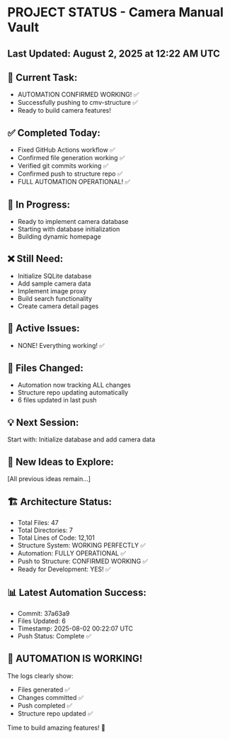# PROJECT STATUS - Camera Manual Vault

## Last Updated: August 2, 2025 at 12:22 AM UTC

## 🎯 Current Task:
- AUTOMATION CONFIRMED WORKING! ✅
- Successfully pushing to cmv-structure ✅
- Ready to build camera features!

## ✅ Completed Today:
- Fixed GitHub Actions workflow ✅
- Confirmed file generation working ✅
- Verified git commits working ✅
- Confirmed push to structure repo ✅
- FULL AUTOMATION OPERATIONAL! ✅

## 🔄 In Progress:
- Ready to implement camera database
- Starting with database initialization
- Building dynamic homepage

## ❌ Still Need:
- Initialize SQLite database
- Add sample camera data
- Implement image proxy
- Build search functionality
- Create camera detail pages

## 🐛 Active Issues:
- NONE! Everything working! ✅

## 📁 Files Changed:
- Automation now tracking ALL changes
- Structure repo updating automatically
- 6 files updated in last push

## 💡 Next Session:
Start with: Initialize database and add camera data

## 🚀 New Ideas to Explore:
[All previous ideas remain...]

## 🏗️ Architecture Status:
- Total Files: 47
- Total Directories: 7
- Total Lines of Code: 12,101
- Structure System: WORKING PERFECTLY ✅
- Automation: FULLY OPERATIONAL ✅
- Push to Structure: CONFIRMED WORKING ✅
- Ready for Development: YES! ✅

## 📊 Latest Automation Success:
- Commit: 37a63a9
- Files Updated: 6
- Timestamp: 2025-08-02 00:22:07 UTC
- Push Status: Complete ✅

## 🎉 AUTOMATION IS WORKING!
The logs clearly show:
- Files generated ✅
- Changes committed ✅
- Push completed ✅
- Structure repo updated ✅

Time to build amazing features! 🚀

